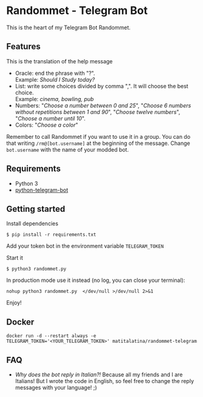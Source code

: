# Randommet - Telegram Bot
This is the heart of my Telegram Bot Randommet.

## Features
This is the translation of the help message

- Oracle: end the phrase with "?".  
  Example: _Should I Study today?_
- List: write some choices divided by comma ",". It will choose the best choice.  
  Example: _cinema, bowling, pub_
- Numbers: "_Choose a number between 0 and 25_", "_Choose 6 numbers without repetitions between 1 and 90_", "_Choose twelve numbers_", "_Choose a number until 10_".
- Colors: "_Choose a color_"


Remember to call Randommet if you want to use it in a group. You can do that writing `/rm@[bot.username]` at the beginning of the message. Change `bot.username` with the name of your modded bot.

## Requirements

- Python 3
- [python-telegram-bot](https://github.com/python-telegram-bot/python-telegram-bot)

## Getting started

Install dependencies

```$ pip install -r requirements.txt```

Add your token bot in the environment variable `TELEGRAM_TOKEN`

Start it

```$ python3 randommet.py```

In production mode use it instead (no log, you can close your terminal):

```nohup python3 randommet.py  </dev/null >/dev/null 2>&1```

Enjoy!

## Docker

```docker run -d --restart always -e TELEGRAM_TOKEN='<YOUR_TELEGRAM_TOKEN>' matitalatina/randommet-telegram```

## FAQ

- _Why does the bot reply in Italian?!_ Because all my friends and I are Italians! But I wrote the code in English, so feel free to change the reply messages with your language! ;) 